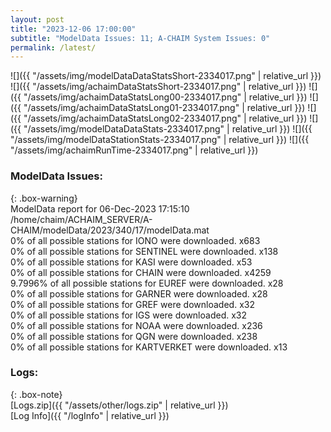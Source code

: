 ```yaml
---
layout: post
title: "2023-12-06 17:00:00"
subtitle: "ModelData Issues: 11; A-CHAIM System Issues: 0"
permalink: /latest/
---
```


![]({{ "/assets/img/modelDataDataStatsShort-2334017.png" | relative_url }})
![]({{ "/assets/img/achaimDataStatsShort-2334017.png" | relative_url }})
![]({{ "/assets/img/achaimDataStatsLong00-2334017.png" | relative_url }})
![]({{ "/assets/img/achaimDataStatsLong01-2334017.png" | relative_url }})
![]({{ "/assets/img/achaimDataStatsLong02-2334017.png" | relative_url }})
![]({{ "/assets/img/modelDataDataStats-2334017.png" | relative_url }})
![]({{ "/assets/img/modelDataStationStats-2334017.png" | relative_url }})
![]({{ "/assets/img/achaimRunTime-2334017.png" | relative_url }})


### ModelData Issues:  
  
{: .box-warning}  
 ModelData report for 06-Dec-2023 17:15:10   
 /home/chaim/ACHAIM_SERVER/A-CHAIM/modelData/2023/340/17/modelData.mat   
 0% of all possible stations for IONO were downloaded. x683   
 0% of all possible stations for SENTINEL were downloaded. x138   
 0% of all possible stations for KASI were downloaded. x53   
 0% of all possible stations for CHAIN were downloaded. x4259   
 9.7996% of all possible stations for EUREF were downloaded. x28   
 0% of all possible stations for GARNER were downloaded. x28   
 0% of all possible stations for GREF were downloaded. x32   
 0% of all possible stations for IGS were downloaded. x32   
 0% of all possible stations for NOAA were downloaded. x236   
 0% of all possible stations for QGN were downloaded. x238   
 0% of all possible stations for KARTVERKET were downloaded. x13   
  


### Logs:  
  
{: .box-note}  
[Logs.zip]({{ "/assets/other/logs.zip" | relative_url }})  
[Log Info]({{ "/logInfo" | relative_url }})  
